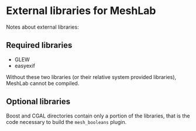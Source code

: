 # External libraries for MeshLab

Notes about external libraries:

## Required libraries

- GLEW
- easyexif

Without these two libraries (or their relative system provided libraries), MeshLab cannot be compiled.

## Optional libraries

Boost and CGAL directories contain only a portion of the libraries, that is the code necessary to build the `mesh_booleans` plugin.
